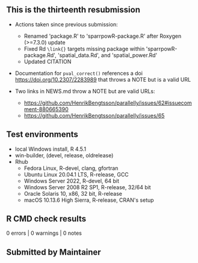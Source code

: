 ## This is the thirteenth resubmission

* Actions taken since previous submission:
  * Renamed 'package.R' to 'sparrpowR-package.R' after Roxygen (>=7.3.0) update
  * Fixed Rd `\link{}` targets missing package within 'sparrpowR-package.Rd', 'spatial_data.Rd', and 'spatial_power.Rd'
  * Updated CITATION

* Documentation for `pval_correct()` references a doi <https://doi.org/10.2307/2283989> that throws a NOTE but is a valid URL
* Two links in NEWS.md throw a NOTE but are valid URLs:
  * <https://github.com/HenrikBengtsson/parallelly/issues/62#issuecomment-880665390>
  * <https://github.com/HenrikBengtsson/parallelly/issues/65>
  
## Test environments
* local Windows install, R 4.5.1
* win-builder, (devel, release, oldrelease)
* Rhub
  * Fedora Linux, R-devel, clang, gfortran
  * Ubuntu Linux 20.04.1 LTS, R-release, GCC
  * Windows Server 2022, R-devel, 64 bit
  * Windows Server 2008 R2 SP1, R-release, 32/64 bit
  * Oracle Solaris 10, x86, 32 bit, R-release
  * macOS 10.13.6 High Sierra, R-release, CRAN's setup

## R CMD check results
0 errors | 0 warnings | 0 notes

## Submitted by Maintainer
